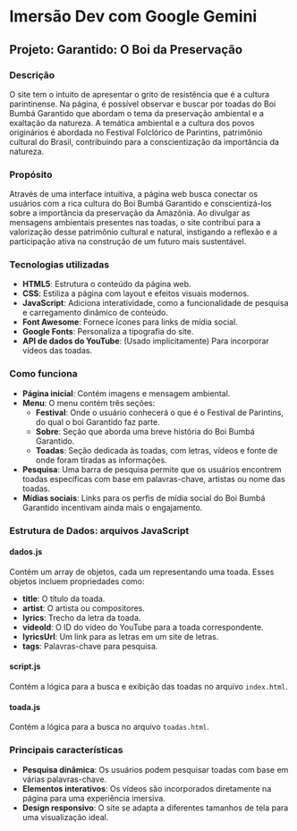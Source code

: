 # Imersão Dev com Google Gemini

## Projeto: Garantido: O Boi da Preservação

### Descrição
O site tem o intuito de apresentar o grito de resistência que é a cultura parintinense. Na página, é possível observar e buscar por toadas do Boi Bumbá Garantido que abordam o tema da preservação ambiental e a exaltação da natureza. A temática ambiental e a cultura dos povos originários é abordada no Festival Folclórico de Parintins, patrimônio cultural do Brasil, contribuindo para a conscientização da importância da natureza.

### Propósito
Através de uma interface intuitiva, a página web busca conectar os usuários com a rica cultura do Boi Bumbá Garantido e conscientizá-los sobre a importância da preservação da Amazônia. Ao divulgar as mensagens ambientais presentes nas toadas, o site contribui para a valorização desse patrimônio cultural e natural, instigando a reflexão e a participação ativa na construção de um futuro mais sustentável.

### Tecnologias utilizadas
- **HTML5**: Estrutura o conteúdo da página web.
- **CSS**: Estiliza a página com layout e efeitos visuais modernos.
- **JavaScript**: Adiciona interatividade, como a funcionalidade de pesquisa e carregamento dinâmico de conteúdo.
- **Font Awesome**: Fornece ícones para links de mídia social.
- **Google Fonts**: Personaliza a tipografia do site.
- **API de dados do YouTube**: (Usado implicitamente) Para incorporar vídeos das toadas.

### Como funciona
- **Página inicial**: Contém imagens e mensagem ambiental.
- **Menu**: O menu contém três seções:
  - **Festival**: Onde o usuário conhecerá o que é o Festival de Parintins, do qual o boi Garantido faz parte.
  - **Sobre**: Seção que aborda uma breve história do Boi Bumbá Garantido.
  - **Toadas**: Seção dedicada às toadas, com letras, vídeos e fonte de onde foram tiradas as informações.
- **Pesquisa**: Uma barra de pesquisa permite que os usuários encontrem toadas específicas com base em palavras-chave, artistas ou nome das toadas.
- **Mídias sociais**: Links para os perfis de mídia social do Boi Bumbá Garantido incentivam ainda mais o engajamento.

### Estrutura de Dados: arquivos JavaScript

#### dados.js
Contém um array de objetos, cada um representando uma toada. Esses objetos incluem propriedades como:
- **title**: O título da toada.
- **artist**: O artista ou compositores.
- **lyrics**: Trecho da letra da toada.
- **videoId**: O ID do vídeo do YouTube para a toada correspondente.
- **lyricsUrl**: Um link para as letras em um site de letras.
- **tags**: Palavras-chave para pesquisa.

#### script.js
Contém a lógica para a busca e exibição das toadas no arquivo `index.html`.

#### toada.js
Contém a lógica para a busca no arquivo `toadas.html`.

### Principais características
- **Pesquisa dinâmica**: Os usuários podem pesquisar toadas com base em várias palavras-chave.
- **Elementos interativos**: Os vídeos são incorporados diretamente na página para uma experiência imersiva.
- **Design responsivo**: O site se adapta a diferentes tamanhos de tela para uma visualização ideal.
